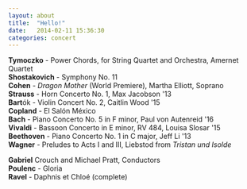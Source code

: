 ```yaml
---
layout: about
title:  "Hello!"
date:   2014-02-11 15:36:30
categories: concert
---
```


**Tymoczko** - Power Chords, for String Quartet and Orchestra, Amernet Quartet  
**Shostakovich** - Symphony No. 11  
**Cohen** - *Dragon Mother* (World Premiere), Martha Elliott, Soprano  
**Strauss** - Horn Concerto No. 1, Max Jacobson '13  
**Bart**ók - Violin Concert No. 2, Caitlin Wood '15  
**Copland** - El Salón México  
**Bach** - Piano Concerto No. 5 in F minor, Paul von Autenreid '16  
**Vivaldi** - Bassoon Concerto in E minor, RV 484, Louisa Slosar '15  
**Beethoven** - Piano Concerto No. 1 in C major, Jeff Li '13  
**Wagner** - Preludes to Acts I and III, Liebstod from *Tristan und Isolde*  
  
**Gabriel** Crouch and Michael Pratt, Conductors  
**Poulenc** - Gloria  
**Ravel** - Daphnis et Chloé (complete)  